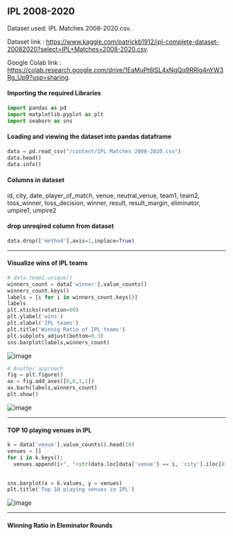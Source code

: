 ## IPL 2008-2020

Dataset used: IPL Matches 2008-2020.csv.

Dataset link : https://www.kaggle.com/patrickb1912/ipl-complete-dataset-20082020?select=IPL+Matches+2008-2020.csv.

Google Colab link : https://colab.research.google.com/drive/1EaMuPt6lSL4xNgQq9RRlg4nYW3Rg_Up9?usp=sharing.


#### Importing the required Libraries
```python
import pandas as pd
import matplotlib.pyplot as plt
import seaborn as sns
```

#### Loading and viewing the dataset into pandas dataframe

```python
data = pd.read_csv("/content/IPL Matches 2008-2020.csv")
data.head()
data.info()
```

#### Columns in dataset

id, city, date, player_of_match, venue, neutral_venue, team1, team2, toss_winner, toss_decision, winner, result, result_margin, eliminator, umpire1, umpire2         


#### drop unreqired column from dataset
```python
data.drop(['method'],axis=1,inplace=True)
```

---

#### Visualize wins of IPL teams

```python
# data.team1.unique()
winners_count = data['winner'].value_counts()
winners_count.keys()
labels = [i for i in winners_count.keys()]
labels
plt.xticks(rotation=90)
plt.ylabel('wins')
plt.xlabel('IPL teams')
plt.title('Winnig Ratio of IPL teams')
plt.subplots_adjust(bottom=0.3)
sns.barplot(labels,winners_count)
```
![image](https://user-images.githubusercontent.com/59683751/150472153-170e641f-e0f8-4878-bc33-45d7a1242b69.png)

```python
# Another approach
fig = plt.figure()
ax = fig.add_axes([0,0,1,1])
ax.barh(labels,winners_count)
plt.show()
```
![image](https://user-images.githubusercontent.com/59683751/150472343-898060ec-68c9-4a8d-96a4-254a73a332e5.png)

---

#### TOP 10 playing venues in IPL 

```python
k = data['venue'].value_counts().head(10)
venues = []
for i in k.keys():
  venues.append(i+", "+str(data.loc[data['venue'] == i, 'city'].iloc[0]))
  

sns.barplot(x = k.values, y = venues)
plt.title('Top 10 playing venues in IPL')
```

![image](https://user-images.githubusercontent.com/59683751/150472485-0e9e88f3-3623-4f7b-a273-39148e855304.png)

---

#### Winning Ratio in Eleminator Rounds 

